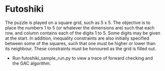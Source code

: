 # Futoshiki
The puzzle is played on a square grid, such as 5 x 5. The objective is to place the numbers 1 to 5 (or whatever the dimensions are) such that each row, and column contains each of the digits 1 to 5. Some digits may be given at the start. In addition, inequality constraints are also initially specified between some of the squares, such that one must be higher or lower than its neighbour. These constraints must be honoured as the grid is filled out.

- Run futoshiki_sample_run.py to view a trace of forward checking and the GAC algorithm. 
